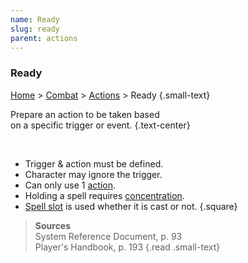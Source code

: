 ```yaml
---
name: Ready
slug: ready
parent: actions
---
```

### Ready
[Home](dm-operations-center) > [Combat](combat) > [Actions](actions) > Ready {.small-text}

Prepare an action to be taken based <br/> on a specific trigger or event. {.text-center}

<br/>

- Trigger & action must be defined.
- Character may ignore the trigger.
- Can only use 1 [action](actions).
- Holding a spell requires [concentration](concentration).
- [Spell slot](spell-slot) is used whether it is cast or not.
{.square}

> **Sources** <br/>
> System Reference Document, p. 93<br/>
> Player's Handbook, p. 193
{.read .small-text}